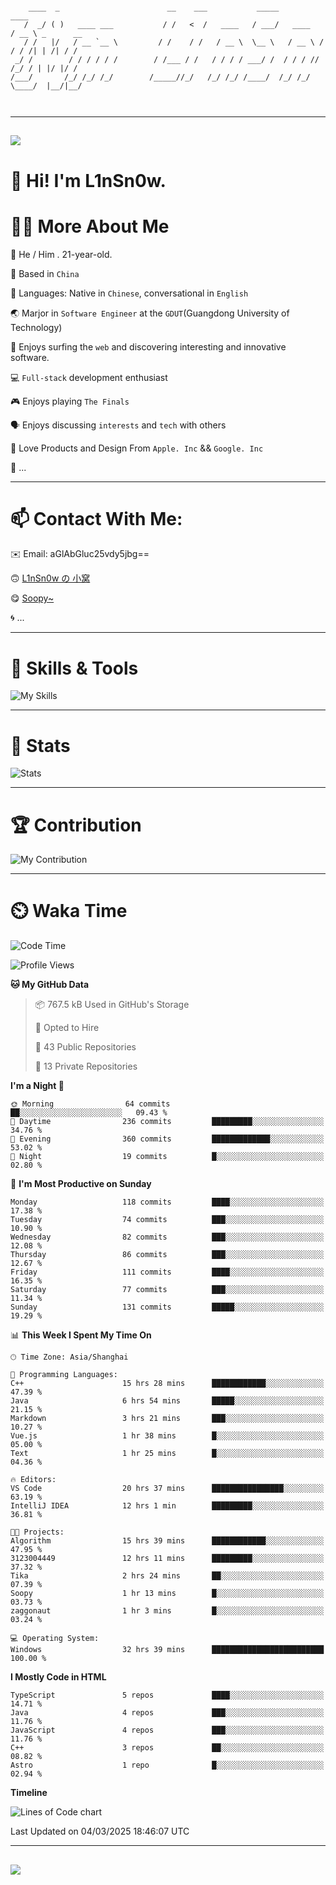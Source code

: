 ```

    ____  _                        __    ___           _____           ____           
   /  _/ ( )   ____ ___           / /   <  /   ____   / ___/   ____   / __ \ _      __
   / /   |/   / __ `__ \         / /    / /   / __ \  \__ \   / __ \ / / / /| | /| / /
 _/ /        / / / / / /        / /___ / /   / / / / ___/ /  / / / // /_/ / | |/ |/ / 
/___/       /_/ /_/ /_/        /_____//_/   /_/ /_/ /____/  /_/ /_/ \____/  |__/|__/  
                                                                                      
                                          

```

---

##
![](https://raw.githubusercontent.com/lin-snow/lin-snow/output/github-contribution-grid-snake-dark.svg)

# 👋 Hi! I'm L1nSn0w.

# 👨‍💻 More About Me

🤠 He / Him . 21-year-old.

🎈 Based in `China`
  
🤔 Languages: Native in `Chinese`, conversational in `English`

🌏 Marjor in `Software Engineer` at the `GDUT`(Guangdong University of Technology)

🛟 Enjoys surfing the `web` and discovering interesting and innovative software.

💻 `Full-stack` development enthusiast

🎮 Enjoys playing `The Finals`

🗣️ Enjoys discussing `interests` and `tech` with others

👾 Love Products and Design From `Apple. Inc` && `Google. Inc`  

🤪 ...

---

# 📫 Contact With Me:

✉️ Email: aGlAbGluc25vdy5jbg==

🙃 [L1nSn0w の 小窝](https://linsnow.cn)

😋 [Soopy~](https://soopy.cn)

🌀 ...

---

# 🔮 Skills & Tools

![My Skills](/assets/skillicons.svg)

---

# 🍟 Stats

![Stats](https://github-profile-trophy.vercel.app/?username=lin-snow&theme=nord&no-frame=true&column=9)

<!-- <div style="text-align: center;">
    <a href="https://github.com/lin-snow">
        <img align="center" src="https://githubstat.linsnow.cn/api/top-langs/?username=lin-snow&layout=donut&langs_count=8" />
    </a>
    <a href="https://github.com/lin-snow">
        <img align="center" src="https://githubstat.linsnow.cn/api?username=lin-snow&count_private=true&show_icons=true&theme=default&show=reviews,discussions_started,discussions_answered,prs_merged,prs_merged_percentage" />
    </a>
</div> -->

---

# 🏆 Contribution

![My Contribution](https://activitygraph.linsnow.cn/graph?username=lin-snow&theme=github-compact&days=30)

---

# ⏲️ Waka Time

<!--START_SECTION:waka-->
![Code Time](http://img.shields.io/badge/Code%20Time-508%20hrs%2022%20mins-blue)

![Profile Views](http://img.shields.io/badge/Profile%20Views-17-blue)

**🐱 My GitHub Data** 

> 📦 767.5 kB Used in GitHub's Storage 
 > 
> 💼 Opted to Hire
 > 
> 📜 43 Public Repositories 
 > 
> 🔑 13 Private Repositories 
 > 
**I'm a Night 🦉** 

```text
🌞 Morning                64 commits          ██░░░░░░░░░░░░░░░░░░░░░░░   09.43 % 
🌆 Daytime                236 commits         █████████░░░░░░░░░░░░░░░░   34.76 % 
🌃 Evening                360 commits         █████████████░░░░░░░░░░░░   53.02 % 
🌙 Night                  19 commits          █░░░░░░░░░░░░░░░░░░░░░░░░   02.80 % 
```
📅 **I'm Most Productive on Sunday** 

```text
Monday                   118 commits         ████░░░░░░░░░░░░░░░░░░░░░   17.38 % 
Tuesday                  74 commits          ███░░░░░░░░░░░░░░░░░░░░░░   10.90 % 
Wednesday                82 commits          ███░░░░░░░░░░░░░░░░░░░░░░   12.08 % 
Thursday                 86 commits          ███░░░░░░░░░░░░░░░░░░░░░░   12.67 % 
Friday                   111 commits         ████░░░░░░░░░░░░░░░░░░░░░   16.35 % 
Saturday                 77 commits          ███░░░░░░░░░░░░░░░░░░░░░░   11.34 % 
Sunday                   131 commits         █████░░░░░░░░░░░░░░░░░░░░   19.29 % 
```


📊 **This Week I Spent My Time On** 

```text
🕑︎ Time Zone: Asia/Shanghai

💬 Programming Languages: 
C++                      15 hrs 28 mins      ████████████░░░░░░░░░░░░░   47.39 % 
Java                     6 hrs 54 mins       █████░░░░░░░░░░░░░░░░░░░░   21.15 % 
Markdown                 3 hrs 21 mins       ███░░░░░░░░░░░░░░░░░░░░░░   10.27 % 
Vue.js                   1 hr 38 mins        █░░░░░░░░░░░░░░░░░░░░░░░░   05.00 % 
Text                     1 hr 25 mins        █░░░░░░░░░░░░░░░░░░░░░░░░   04.36 % 

🔥 Editors: 
VS Code                  20 hrs 37 mins      ████████████████░░░░░░░░░   63.19 % 
IntelliJ IDEA            12 hrs 1 min        █████████░░░░░░░░░░░░░░░░   36.81 % 

🐱‍💻 Projects: 
Algorithm                15 hrs 39 mins      ████████████░░░░░░░░░░░░░   47.95 % 
3123004449               12 hrs 11 mins      █████████░░░░░░░░░░░░░░░░   37.32 % 
Tika                     2 hrs 24 mins       ██░░░░░░░░░░░░░░░░░░░░░░░   07.39 % 
Soopy                    1 hr 13 mins        █░░░░░░░░░░░░░░░░░░░░░░░░   03.73 % 
zaggonaut                1 hr 3 mins         █░░░░░░░░░░░░░░░░░░░░░░░░   03.24 % 

💻 Operating System: 
Windows                  32 hrs 39 mins      █████████████████████████   100.00 % 
```

**I Mostly Code in HTML** 

```text
TypeScript               5 repos             ████░░░░░░░░░░░░░░░░░░░░░   14.71 % 
Java                     4 repos             ███░░░░░░░░░░░░░░░░░░░░░░   11.76 % 
JavaScript               4 repos             ███░░░░░░░░░░░░░░░░░░░░░░   11.76 % 
C++                      3 repos             ██░░░░░░░░░░░░░░░░░░░░░░░   08.82 % 
Astro                    1 repo              █░░░░░░░░░░░░░░░░░░░░░░░░   02.94 % 
```



**Timeline**

![Lines of Code chart](https://raw.githubusercontent.com/lin-snow/lin-snow/main/assets/bar_graph.png)


 Last Updated on 04/03/2025 18:46:07 UTC
<!--END_SECTION:waka-->



---
##
![](./profile-3d-contrib/profile-night-rainbow.svg)
